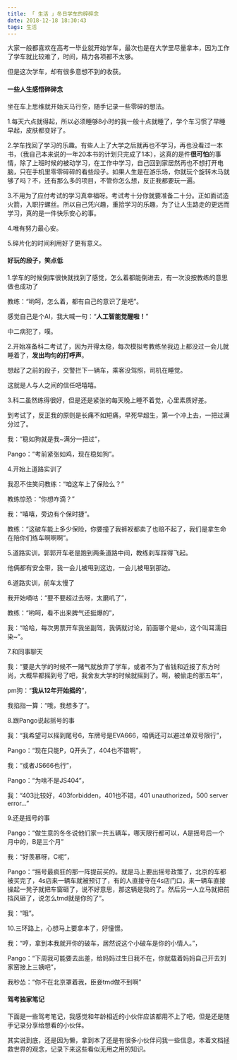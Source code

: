 ```yaml
---
title: 「 生活 」冬日学车的碎碎念
date: 2018-12-18 18:30:43
tags: 生活
---
```

大家一般都喜欢在高考一毕业就开始学车，最次也是在大学里尽量拿本，因为工作了学车就比较难了，时间，精力各项都不太够。

但是这次学车，却有很多意想不到的收获。
<!-- more -->

#### 一些人生感悟碎碎念

坐在车上思维就开始天马行空，随手记录一些零碎的想法。

1.每天六点就得起，所以必须睡够8小时的我一般十点就睡了，学个车习惯了早睡早起，皮肤都变好了。

2.学车找回了学习的乐趣。有些人上了大学之后就再也不学习，再也没看过一本书，（我自己本来说的一年20本书的计划只完成了1本），这真的是件**很可怕**的事情，除了上班时候的被动学习，在工作中学习，自己回到家居然再也不想打开电脑，只在手机里零零碎碎的看些段子。如果人生是在游乐场，你就玩个旋转木马就够了吗？不，还有那么多的项目，不管你怎么想，反正我都要玩一遍。

3.不用为了应付考试的学习真幸福呀。考试考十分你就要准备二十分。正如面试造火箭，入职拧螺丝。所以自己凭兴趣，重拾学习的乐趣，为了让人生路走的更远而学习，真的是一件快乐安心的事。

4.唯有努力最心安。

5.碎片化的时间利用好了更有意义。

#### 好玩的段子，笑点低

1.学车的时候倒库很快就找到了感觉，怎么着都能倒进去，有一次没按教练的意思做也成功了

教练：“哟呵，怎么着，都有自己的意识了是吧”。

感觉自己是个AI，我大喊一句：“**人工智能觉醒啦！**”

中二病犯了，噗。

2.开始准备科二考试了，因为开得太稳，每次模拟考教练坐我边上都没过一会儿就睡着了，**发出均匀的打呼声**。

想起了之前的段子，交警拦下一辆车，乘客没驾照，司机在睡觉。

这就是人与人之间的信任吧嘻嘻。

3.科二虽然练得很好，但是还是紧张的每天晚上睡不着觉，心里素质好差。

到考试了，反正我的原则是长痛不如短痛，早死早超生，第一个冲上去，一把过满分过了。

我：“稳如狗就是我~满分一把过”，

Pango：“考前紧张如鸡，现在稳如狗”。

4.开始上道路实训了

我忍不住笑问教练：“咱这车上了保险么？”

教练惊恐：“你想咋滴？”

我：“嘻嘻，旁边有个保时捷”。

教练：“这破车能上多少保险，你要撞了我裤衩都卖了也赔不起了，我们是拿生命在陪你们练车啊啊啊”。

5.道路实训，郭郭开车老是跑到两条道路中间，教练刹车踩得飞起。

他俩都有安全带，我一会儿被甩到这边，一会儿被甩到那边。

6.道路实训，前车太慢了

我开始嘀咕：“要不要超过去呀，太磨叽了”，

教练：“哟呵，看不出来脾气还挺爆的”，

我：“哈哈，每次男票开车我坐副驾，我俩就讨论，前面哪个是sb，这个叫耳濡目染~”。

7.和同事聊天

我：“要是大学的时候不一赌气就放弃了学车，或者不为了省钱和近报了东方时尚，大概早都摇到号了吧，我舍友大学的时候就摇到了。啊，被偷走的那五年”，

pm狗：“**我从12年开始摇的**”，

我掐指一算：“哦，我想多了”。

8.跟Pango说起摇号的事

我：“我希望可以摇到尾号6，车牌号是EVA666，咱俩还可以避过单双号限行”，

Pango：“现在只能P，Q开头了，404也不错啊”，

我：“或者JS666也行”，

Pango：“为啥不是JS404”，

我：“403比较好，403forbidden，401也不错，401 unauthorized，500 server error...”

9.还是摇号的事

Pango：“做生意的冬冬说他们家一共五辆车，哪天限行都可以，A是摇号后一个月中的，B是三个月”

我：“好羡慕呀，C呢”，

Pango：“摇号最疯狂的那一阵提前买的。就是马上要出摇号政策了，北京的车都被买完了，4s店来一辆车就被预订了，有的人直接守在4s店门口，来一辆车直接操起一凳子就把车窗砸了，说不好意思，那这辆是我的了。然后另一人立马就把前挡风砸了，说怎么tmd就是你的了”。

我：“哦”。

10.三环路上，心想马上要拿本了，好憧憬。

我：“哼，拿到本我就开你的破车，居然说这个小破车是你的小情人。”，

Pango：“下周我可能要去出差，给妈妈过生日我不在，你就载着妈妈自己开去刘家窑接上三姨吧”，

我秒怂：“你不在北京罩着我，臣妾tmd做不到啊”

#### 驾考独家笔记

下面是一些驾考笔记，我感觉和年龄相近的小伙伴应该都用不上了吧，但是还是随手记录分享给想看的小伙伴。

其实说到底，还是因为懒，拿到本了还是有很多小伙伴问我一些信息，本着文档拯救世界的观念，记录下来这些看似无用之用的知识。

